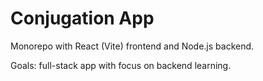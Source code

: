 # Conjugation App

Monorepo with React (Vite) frontend and Node.js backend.

Goals: full-stack app with focus on backend learning.
